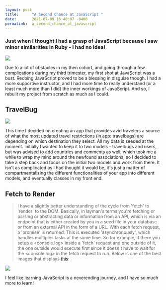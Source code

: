 ```yaml
---
layout: post
title:      "A Second Chance at JavaScript "
date:       2021-07-09 16:40:07 -0400
permalink:  a_second_chance_at_javascript
---
```



### Just when I thought I had a grasp of JavaScript because I saw minor similarities in Ruby - I had no idea!

![](https://media.giphy.com/media/ttylf4OADMn7YIOnbF/giphy.gif)

Due to a lot of obstacles in my then cohort, and going through a few complications during my third trimester, my first shot at JavaScript was a bust. Redoing JavaScript proved to be a blessing in disguise though. I had a more supportive instructor, and I had more time to really understand (or a least much more than I did) the inner workings of JavaScript. And so, I rebuilt my project from scratch as much as I could. 

## TravelBug 

![](https://media.giphy.com/media/vBMzK6KN6M6zK/giphy.gif)

This time I decided on creating an app that provides avid travelers a source of what the most updated travel restrictions (in app: travelbugs) are depending on which destination they select. All my data is seeded at the moment. Initially I wanted to keep it to two models - travelbugs and users, but was advised to add countries and comments as well, which took me a while to wrap my mind around the newfound associations, so I decided to take a step back and focus on the initial two models and work from there. It isn't as complicated as I had thought it would be, it's just a matter of compartmentalizing the different functionalities of your app into different models, and eventually classes in my front end. 

## Fetch to Render 
> I have a slightly better understanding of the cycle from 'fetch' to 'render' to the DOM. Basically, in layman's terms you're fetching or parsing or abstracting data or information from an API, which is via an endpoint that is either created by you in a seed file in your database or from an external API in the form of a URL. With each fetch request, a 'promise' is returned. This is executed 'asynchronously', which handles multiples tasks at the same time. So for example, if there you setup a <console.log> inside a 'fetch' request and one outside of it, the one outside would execute first since it doesn't have to wait for the <console.log> in the fetch request to run. Below is one of the best images that displays [this](https://developer.mozilla.org/en-US/docs/Web/JavaScript/Reference/Global_Objects/Promise):

![](https://developer.mozilla.org/en-US/docs/Web/JavaScript/Reference/Global_Objects/Promise/promises.png)

I feel like learning JavaScript is a neverending journey, and I have so much more to learn! 




